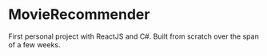 # MovieRecommender

First personal project with ReactJS and C#.
Built from scratch over the span of a few weeks.
